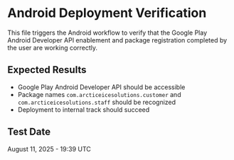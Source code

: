 # Android Deployment Verification

This file triggers the Android workflow to verify that the Google Play Android Developer API enablement and package registration completed by the user are working correctly.

## Expected Results
- Google Play Android Developer API should be accessible
- Package names `com.arcticeicesolutions.customer` and `com.arcticeicesolutions.staff` should be recognized
- Deployment to internal track should succeed

## Test Date
August 11, 2025 - 19:39 UTC
